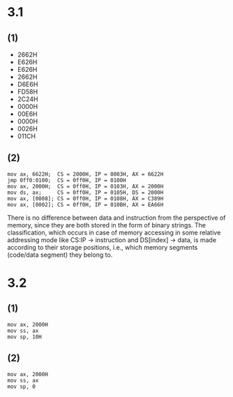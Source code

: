 # 3.1
## (1)
- 2662H
- E626H
- E626H
- 2662H
- D6E6H
- FD58H
- 2C24H
- 0000H
- 00E6H
- 0000H
- 0026H
- 011CH
## (2)
```assembly
mov ax, 6622H;  CS = 2000H, IP = 0003H, AX = 6622H
jmp 0ff0:0100;  CS = 0ff0H, IP = 0100H
mov ax, 2000H;  CS = 0ff0H, IP = 0103H, AX = 2000H
mov ds, ax;     CS = 0ff0H, IP = 0105H, DS = 2000H
mov ax, [0008]; CS = 0ff0H, IP = 0108H, AX = C389H
mov ax, [0002]; CS = 0ff0H, IP = 010BH, AX = EA66H
```
There is no difference between data and instruction from the perspective of memory, since they are both stored in the form of binary strings. The classification, which occurs in case of memory accessing in some relative addressing mode like CS:IP -> instruction and DS[index] -> data, is made according to their storage positions, i.e., which memory segments (code/data segment) they belong to.
# 3.2
## (1)
```assembly
mov ax, 2000H
mov ss, ax
mov sp, 10H
```
## (2)
```assembly
mov ax, 2000H
mov ss, ax
mov sp, 0
```
